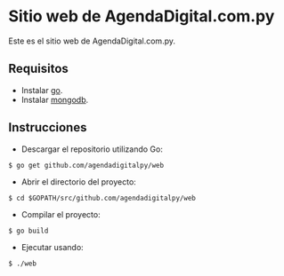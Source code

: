 # Sitio web de AgendaDigital.com.py

Este es el sitio web de AgendaDigital.com.py.

## Requisitos

- Instalar [go](https://golang.org/dl/).
- Instalar [mongodb](https://www.mongodb.com/).

## Instrucciones

- Descargar el repositorio utilizando Go:

```
$ go get github.com/agendadigitalpy/web
```

- Abrir el directorio del proyecto:

```
$ cd $GOPATH/src/github.com/agendadigitalpy/web
```

- Compilar el proyecto:

```
$ go build
```

- Ejecutar usando:

```
$ ./web
```
